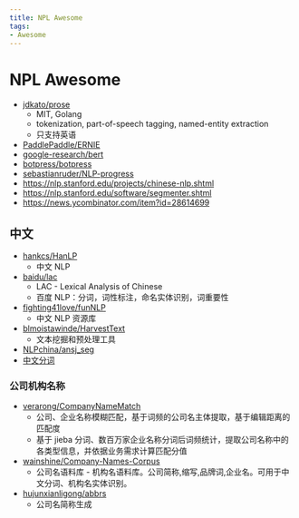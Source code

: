 ```yaml
---
title: NPL Awesome
tags:
- Awesome
---
```


# NPL Awesome

- [jdkato/prose](https://github.com/jdkato/prose)
  - MIT, Golang
  - tokenization, part-of-speech tagging, named-entity extraction
  - 只支持英语
- [PaddlePaddle/ERNIE](https://github.com/PaddlePaddle/ERNIE)
- [google-research/bert](https://github.com/google-research/bert)
- [botpress/botpress](https://github.com/botpress/botpress)
- [sebastianruder/NLP-progress](https://github.com/sebastianruder/NLP-progress)
- https://nlp.stanford.edu/projects/chinese-nlp.shtml
- https://nlp.stanford.edu/software/segmenter.shtml
- https://news.ycombinator.com/item?id=28614699

## 中文

- [hankcs/HanLP](https://github.com/hankcs/HanLP)
  - 中文 NLP
- [baidu/lac](https://github.com/baidu/lac)
  - LAC - Lexical Analysis of Chinese
  - 百度 NLP：分词，词性标注，命名实体识别，词重要性
- [fighting41love/funNLP](https://github.com/fighting41love/funNLP)
  - 中文 NLP 资源库
- [blmoistawinde/HarvestText](https://github.com/blmoistawinde/HarvestText)
  - 文本挖掘和预处理工具
- [NLPchina/ansj_seg](https://github.com/NLPchina/ansj_seg)
- [中文分词](http://www.hankcs.com/nlp/segment/)

### 公司机构名称

- [verarong/CompanyNameMatch](https://github.com/verarong/CompanyNameMatch)
  - 公司、企业名称模糊匹配，基于词频的公司名主体提取，基于编辑距离的匹配度
  - 基于 jieba 分词、数百万家企业名称分词后词频统计，提取公司名称中的各类型信息，并依据业务需求计算匹配分值
- [wainshine/Company-Names-Corpus](https://github.com/wainshine/Company-Names-Corpus)
  - 公司名语料库 - 机构名语料库。公司简称,缩写,品牌词,企业名。可用于中文分词、机构名实体识别。
- [hujunxianligong/abbrs](https://github.com/hujunxianligong/abbrs)
  - 公司名简称生成
